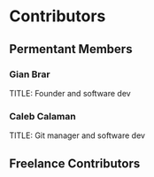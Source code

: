 # Contributors
## Permentant Members
### Gian Brar
TITLE: Founder and software dev
### Caleb Calaman
TITLE: Git manager and software dev
## Freelance Contributors
